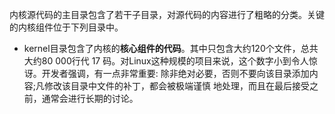 
内核源代码的主目录包含了若干子目录，对源代码的内容进行了粗略的分类。关键的内核组件位于下列目录中。

- kernel目录包含了内核的**核心组件的代码**。其中只包含大约120个文件，总共大约80 000行代 17 码。对Linux这种规模的项目来说，这个数字小到令人惊讶。开发者强调，有一点非常重要: 除非绝对必要，否则不要向该目录添加内容;凡修改该目录中文件的补丁，都会被极端谨慎 地处理，而且在最后接受之前，通常会进行长期的讨论。